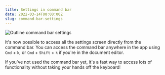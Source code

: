 ```yaml
---
title: Settings in command bar
date: 2022-03-14T00:00:00Z
slug: command-bar-settings
---
```


![Outline command bar settings](/images/command-bar-settings.png)

It's now possible to access all the settings screen directly from the command bar.
You can access the command bar anywhere in the app using `Cmd` + `k`, or
`Cmd` + `Shift` + `k` if you're in the document editor.

If you've not used the command bar yet, it's a fast way to access lots of
functionality without taking your hands off the keyboard!
